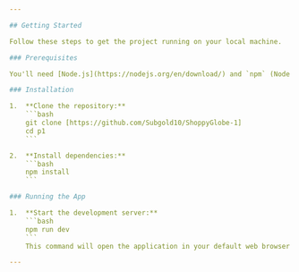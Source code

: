 ```yaml
---

## Getting Started

Follow these steps to get the project running on your local machine.

### Prerequisites

You'll need [Node.js](https://nodejs.org/en/download/) and `npm` (Node Package Manager) installed on your system.

### Installation

1.  **Clone the repository:**
    ```bash
    git clone [https://github.com/Subgold10/ShoppyGlobe-1]
    cd p1
    ```

2.  **Install dependencies:**
    ```bash
    npm install
    ```

### Running the App

1.  **Start the development server:**
    ```bash
    npm run dev
    ```
    This command will open the application in your default web browser (usually at `http://localhost:5173/`).

---
```

